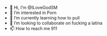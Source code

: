 - 👋 Hi, I’m @ILoveGodSM
- 👀 I’m interested in Porn
- 🌱 I’m currently learning how to pull
- 💞️ I’m looking to collaborate on fucking a latina
- 📫 How to reach me 911

<!---
ILoveGodSM/ILoveGodSM is a ✨ special ✨ repository because its `README.md` (this file) appears on your GitHub profile.
You can click the Preview link to take a look at your changes.
--->
